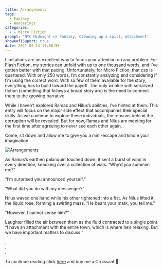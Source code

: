 ```yaml
---
title: Arrangements
tags:
  - Fantasy
  - Wanderings
categories:
  - - Micro Fiction
prompt: 'NYC Midnight => Fantasy, Cleaning up a spill, attachment'
showKofiSuport: true
date: 2021-06-14 17:38:55
---
```


Limitations are an excellent way to focus your attention on any problem. For Flash Fiction, my stories can unfold with up to one thousand words, and I’ve gotten better with that pacing. Unfortunately, for Micro Fiction, that cap is quartered. With only 250 words, I’m constantly analyzing and considering if I’m using the correct word. With so few of them available for the story, everything has to build toward the payoff. The only wrinkle with serialized fiction (something that follows a broad story arc) is the need to connect them to the growing narrative.<!-- more -->

While I haven’t explored Ramas and Nilus’s abilities, I’ve hinted at them. This entry will focus on the major side effect that accompanies their special skills. As we continue to explore these individuals, the reasons behind the corruption will be revealed. But for now, Ramas and Nilus are meeting for the first time after agreeing to never see each other again.

Come, sit down and allow me to give you a mini-escape and kindle your imagination.

<div class="center">

[![Arrangements](/images/ko-fi/2021/arrangements.png "Arrangements")](https://ko-fi.com/post/Arrangements-G2G74YZYD)

</div>

As Ramas’s earthen palanquin touched down, it sent a burst of wind in every direction, knocking over a collection of vials. “Why’d you summon me?” 

“I’m surprised you announced yourself.” 

“What did you do with my messenger?” 

Nilus waved one hand while his other tightened into a fist. As Nilus lifted it, the liquid rose, forming a swirling mass. “He bears your mark, you tell me.” 

“However, I cannot sense him?” 

Laughter filled the air between them as the fluid contracted to a single point. “I have an attachment with the entire town, which is where he’s relaxing. But we have important matters to discuss.” 

<div class="center story-ellipses">

.</br>
.</br>
.</br>

</div>

<div class="center"d>

To continue reading click [here](https://ko-fi.com/post/Arrangements-G2G74YZYD) and buy me a Croissant &#129360;.

</div>